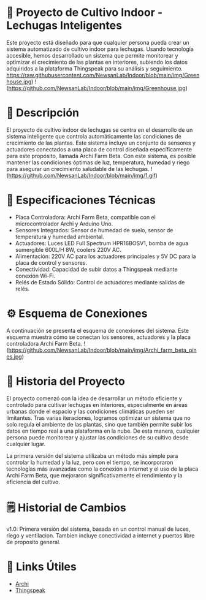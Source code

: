 # 🌱 Proyecto de Cultivo Indoor - Lechugas Inteligentes
Este proyecto está diseñado para que cualquier persona pueda crear un sistema automatizado de cultivo indoor para lechugas. Usando tecnología accesible, hemos desarrollado un sistema que permite monitorear y optimizar el crecimiento de las plantas en interiores, subiendo los datos adquiridos a la plataforma Thingspeak para su análisis y seguimiento.
<span>https://raw.githubusercontent.com/NewsanLab/Indoor/blob/main/img/Greenhouse.jpg</span><span>)</span>
!(https://github.com/NewsanLab/Indoor/blob/main/img/Greenhouse.jpg)

# 📖 Descripción
El proyecto de cultivo indoor de lechugas se centra en el desarrollo de un sistema inteligente que controla automáticamente las condiciones de crecimiento de las plantas. Este sistema incluye un conjunto de sensores y actuadores conectados a una placa de control diseñada específicamente para este propósito, llamada Archi Farm Beta. Con este sistema, es posible mantener las condiciones óptimas de luz, temperatura, humedad y riego para asegurar un crecimiento saludable de las lechugas.
!(https://github.com/NewsanLab/Indoor/blob/main/img/1.gif)

# 🔧 Especificaciones Técnicas
- Placa Controladora: Archi Farm Beta, compatible con el microcontrolador Archi y Arduino Uno.
- Sensores Integrados: Sensor de humedad de suelo, sensor de temperatura y humedad ambiental.
- Actuadores: Luces LED Full Spectrum HPR16BOSV1, bomba de agua sumergible 600L/H 8W, coolers 220V AC.
- Alimentación: 220V AC para los actuadores principales y 5V DC para la placa de control y sensores.
- Conectividad: Capacidad de subir datos a Thingspeak mediante conexión Wi-Fi.
- Relés de Estado Sólido: Control de actuadores mediante salidas de relés.

# ⚙️ Esquema de Conexiones
A continuación se presenta el esquema de conexiones del sistema. Este esquema muestra cómo se conectan los sensores, actuadores y la placa controladora Archi Farm Beta.
! (https://github.com/NewsanLab/Indoor/blob/main/img/Archi_farm_beta_pines.jpg)

# 📜 Historia del Proyecto
El proyecto comenzó con la idea de desarrollar un método eficiente y controlado para cultivar lechugas en interiores, especialmente en áreas urbanas donde el espacio y las condiciones climáticas pueden ser limitantes. Tras varias iteraciones, logramos optimizar un sistema que no solo regula el ambiente de las plantas, sino que también permite subir los datos en tiempo real a una plataforma en la nube. De esta manera, cualquier persona puede monitorear y ajustar las condiciones de su cultivo desde cualquier lugar.

La primera versión del sistema utilizaba un método más simple para controlar la humedad y la luz, pero con el tiempo, se incorporaron tecnologías más avanzadas como la conexión a internet y el uso de la placa Archi Farm Beta, que mejoraron significativamente el rendimiento y la eficiencia del cultivo.

# 🗒 Historial de Cambios
v1.0: Primera versión del sistema, basada en un control manual de luces, riego y ventilacion. Tambien incluye conectividad a internet y puertos libre de proposito general.

# 🔗 Links Útiles
- [Archi](https://archikids.com.ar/)
- [Thingspeak](https://thingspeak.com/)
